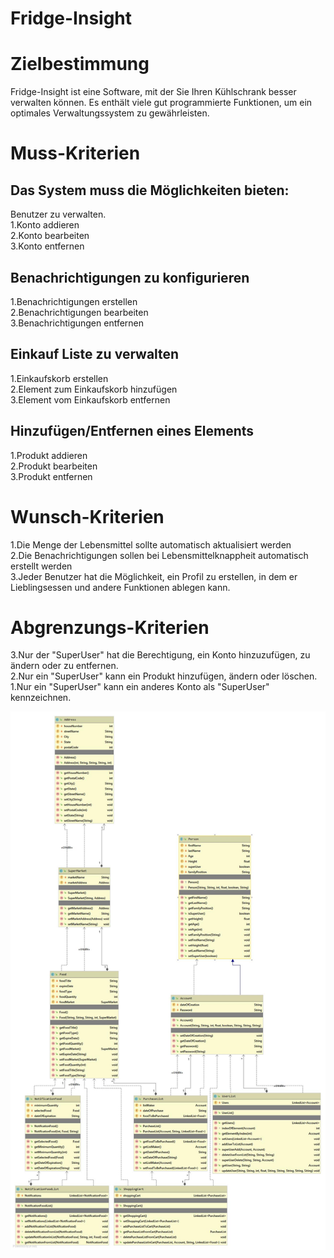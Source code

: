 # Fridge-Insight

# Zielbestimmung

Fridge-Insight ist eine Software, mit der Sie Ihren Kühlschrank besser verwalten können. Es enthält viele gut programmierte Funktionen, um ein optimales Verwaltungssystem zu gewährleisten.</br>

# Muss-Kriterien

## Das System muss die Möglichkeiten bieten:</br>
Benutzer zu verwalten.</br>
 1.Konto addieren</br>
 2.Konto bearbeiten</br>
 3.Konto entfernen</br>

## Benachrichtigungen zu konfigurieren</br>
 1.Benachrichtigungen erstellen</br>
 2.Benachrichtigungen bearbeiten</br>
 3.Benachrichtigungen entfernen</br>

## Einkauf Liste zu verwalten</br>
 1.Einkaufskorb erstellen</br>
 2.Element zum Einkaufskorb hinzufügen</br>
 3.Element vom Einkaufskorb entfernen</br>

## Hinzufügen/Entfernen eines Elements</br>
 1.Produkt addieren</br>
 2.Produkt bearbeiten</br>
 3.Produkt entfernen</br>

# Wunsch-Kriterien

1.Die Menge der Lebensmittel sollte automatisch aktualisiert werden</br>
2.Die Benachrichtigungen sollen bei Lebensmittelknappheit automatisch erstellt werden</br>
3.Jeder Benutzer hat die Möglichkeit, ein Profil zu erstellen, in dem er Lieblingsessen und andere Funktionen ablegen kann.</br>

# Abgrenzungs-Kriterien

3.Nur der "SuperUser" hat die Berechtigung, ein Konto hinzuzufügen, zu ändern oder zu entfernen.</br>
2.Nur ein "SuperUser" kann ein Produkt hinzufügen, ändern oder löschen.</br>
1.Nur ein "SuperUser" kann ein anderes Konto als "SuperUser" kennzeichnen.</br>

![UML Diagram](Sonstiges/Bilder/UML.jpg)
